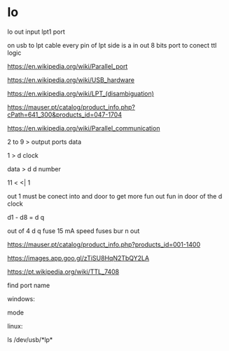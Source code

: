 # Io
Io out input lpt1 port

on usb to lpt cable every pin of lpt side is a in out 8 bits port to conect ttl logic

https://en.wikipedia.org/wiki/Parallel_port


https://en.wikipedia.org/wiki/USB_hardware

https://en.wikipedia.org/wiki/LPT_(disambiguation)

https://mauser.pt/catalog/product_info.php?cPath=641_300&products_id=047-1704

https://en.wikipedia.org/wiki/Parallel_communication

2 to 9 > output ports data

1 > d clock

data > d d number

11 < <| 1

out 1 must be conect into and door to get more fun out fun in door of the d clock

d1 - d8 = d q

out of 4 d q fuse 15 mA speed fuses bur
n out


https://mauser.pt/catalog/product_info.php?products_id=001-1400

https://images.app.goo.gl/zTiSU8HqN2TbQY2LA

https://pt.wikipedia.org/wiki/TTL_7408

find port name

windows:

mode

linux:

ls /dev/usb/\*lp\*


